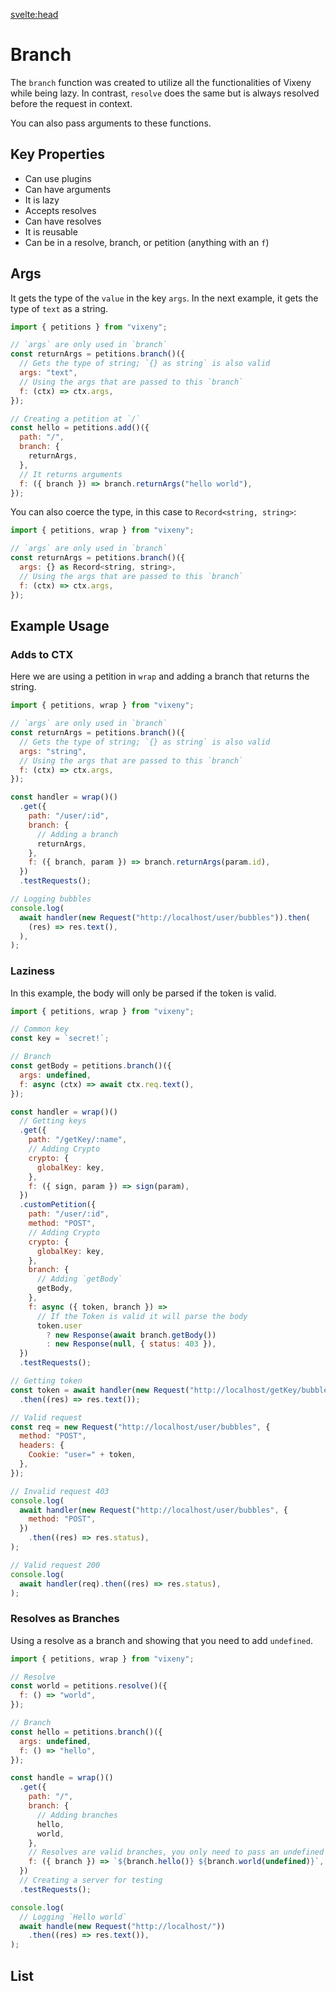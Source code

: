 <script>
  import ListOfComponents from '$lib/components/listofBasic.svelte';;
</script>

<svelte:head>

<script src='/prism.mjs' defer></script>
<title>Branch - Vixeny</title>
  <meta name="description" content="Understanding branch"/>
  <meta name="keywords" content="branch, web development, Vixeny framework, FP, functional programming"/>
</svelte:head>

# Branch

The `branch` function was created to utilize all the functionalities of Vixeny
while being lazy. In contrast, `resolve` does the same but is always resolved
before the request in context.

You can also pass arguments to these functions.

## Key Properties

- Can use plugins
- Can have arguments
- It is lazy
- Accepts resolves
- Can have resolves
- It is reusable
- Can be in a resolve, branch, or petition (anything with an `f`)

## Args

It gets the type of the `value` in the key `args`. In the next example, it gets
the type of `text` as a string.

```javascript
import { petitions } from "vixeny";

// `args` are only used in `branch`
const returnArgs = petitions.branch()({
  // Gets the type of string; `{} as string` is also valid
  args: "text",
  // Using the args that are passed to this `branch`
  f: (ctx) => ctx.args,
});

// Creating a petition at `/`
const hello = petitions.add()({
  path: "/",
  branch: {
    returnArgs,
  },
  // It returns arguments
  f: ({ branch }) => branch.returnArgs("hello world"),
});
```

You can also coerce the type, in this case to `Record<string, string>`:

```javascript
import { petitions, wrap } from "vixeny";

// `args` are only used in `branch`
const returnArgs = petitions.branch()({
  args: {} as Record<string, string>,
  // Using the args that are passed to this `branch`
  f: (ctx) => ctx.args,
});
```

## Example Usage

### Adds to CTX

Here we are using a petition in `wrap` and adding a branch that returns the
string.

```javascript
import { petitions, wrap } from "vixeny";

// `args` are only used in `branch`
const returnArgs = petitions.branch()({
  // Gets the type of string; `{} as string` is also valid
  args: "string",
  // Using the args that are passed to this `branch`
  f: (ctx) => ctx.args,
});

const handler = wrap()()
  .get({
    path: "/user/:id",
    branch: {
      // Adding a branch
      returnArgs,
    },
    f: ({ branch, param }) => branch.returnArgs(param.id),
  })
  .testRequests();

// Logging bubbles
console.log(
  await handler(new Request("http://localhost/user/bubbles")).then(
    (res) => res.text(),
  ),
);
```

### Laziness

In this example, the body will only be parsed if the token is valid.

```javascript
import { petitions, wrap } from "vixeny";

// Common key
const key = `secret!`;

// Branch
const getBody = petitions.branch()({
  args: undefined,
  f: async (ctx) => await ctx.req.text(),
});

const handler = wrap()()
  // Getting keys
  .get({
    path: "/getKey/:name",
    // Adding Crypto
    crypto: {
      globalKey: key,
    },
    f: ({ sign, param }) => sign(param),
  })
  .customPetition({
    path: "/user/:id",
    method: "POST",
    // Adding Crypto
    crypto: {
      globalKey: key,
    },
    branch: {
      // Adding `getBody`
      getBody,
    },
    f: async ({ token, branch }) =>
      // If the Token is valid it will parse the body
      token.user
        ? new Response(await branch.getBody())
        : new Response(null, { status: 403 }),
  })
  .testRequests();

// Getting token
const token = await handler(new Request("http://localhost/getKey/bubbles"))
  .then((res) => res.text());

// Valid request
const req = new Request("http://localhost/user/bubbles", {
  method: "POST",
  headers: {
    Cookie: "user=" + token,
  },
});

// Invalid request 403
console.log(
  await handler(new Request("http://localhost/user/bubbles", {
    method: "POST",
  })
    .then((res) => res.status),
);

// Valid request 200
console.log(
  await handler(req).then((res) => res.status),
);
```

### Resolves as Branches

Using a resolve as a branch and showing that you need to add `undefined`.

```javascript
import { petitions, wrap } from "vixeny";

// Resolve
const world = petitions.resolve()({
  f: () => "world",
});

// Branch
const hello = petitions.branch()({
  args: undefined,
  f: () => "hello",
});

const handle = wrap()()
  .get({
    path: "/",
    branch: {
      // Adding branches
      hello,
      world,
    },
    // Resolves are valid branches, you only need to pass an undefined argument
    f: ({ branch }) => `${branch.hello()} ${branch.world(undefined)}`,
  })
  // Creating a server for testing
  .testRequests();

console.log(
  // Logging `Hello world`
  await handle(new Request("http://localhost/"))
    .then((res) => res.text()),
);
```

## List

<ListOfComponents />
